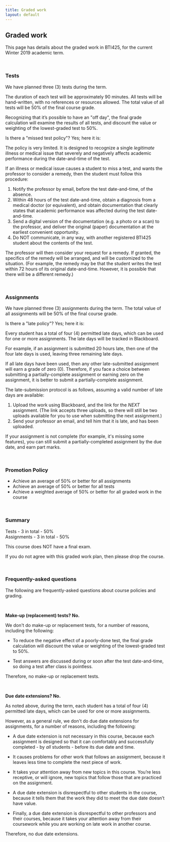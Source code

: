 ```yaml
---
title: Graded work
layout: default
---
```


## Graded work

This page has details about the graded work in BTI425, for the current Winter 2019 academic term.

<br>

### Tests

We have planned three (3) tests during the term.

The duration of each test will be approximately 90 minutes. All tests will be hand-written, with no references or resources allowed. The total value of all tests will be 50% of the final course grade.

Recognizing that it’s possible to have an "off day", the final grade calculation will examine the results of all tests, and discount the value or weighting of the lowest-graded test to 50%.

Is there a "missed test policy"? Yes; here it is:

The policy is very limited. It is designed to recognize a single *legitimate* illness or medical issue that severely and negatively affects academic performance during the date-and-time of the test. 

If an illness or medical issue causes a student to miss a test, and wants the professor to consider a remedy, then the student must follow this procedure:
1. Notify the professor by email, before the test date-and-time, of the absence.
2. Within 48 hours of the test date-and-time, obtain a diagnosis from a medical doctor (or equivalent), and obtain documentation that clearly states that academic performance was affected during the test date-and-time. 
3. Send a digital version of the documentation (e.g. a photo or a scan) to the professor, and deliver the original (paper) documentation at the earliest convenient opportunity. 
4. Do NOT communicate, in any way, with another registered BTI425 student about the contents of the test. 

The professor will then consider your request for a remedy. If granted, the specifics of the remedy will be arranged, and will be customized to the situation. (For example, the remedy may be that the student writes the test within 72 hours of its original date-and-time. However, it is possible that there will be a different remedy.)

<br>

### Assignments

We have planned three (3) assignments during the term. The total value of all assignments will be 50% of the final course grade. 

Is there a "late policy"? Yes; here it is:

Every student has a total of four (4) permitted late days, which can be used for one or more assignments. The late days will be tracked in Blackboard. 

For example, if an assignment is submitted 20 hours late, then one of the four late days is used, leaving three remaining late days. 

If all late days have been used, then any other late-submitted assignment will earn a grade of zero (0). Therefore, if you face a choice between submitting a partially-complete assignment or earning zero on the assignment, it is better to submit a partially-complete assignment. 

The late-submission protocol is as follows, assuming a valid number of late days are available:
1. Upload the work using Blackboard, and the link for the *NEXT* assignment. (The link accepts three uploads, so there will still be two uploads available for you to use when submitting the next assignment.) 
2. Send your professor an email, and tell him that it is late, and has been uploaded. 

If your assignment is not complete (for example, it's missing some features), you can still submit a partially-completed assignment by the due date, and earn part marks. 

<br>

### Promotion Policy

* Achieve an average of 50% or better for all assignments
*	Achieve an average of 50% or better for all tests
*	Achieve a weighted average of 50% or better for all graded work in the course

<br>

### Summary

Tests - 3 in total - 50%  
Assignments - 3 in total - 50%  

This course does NOT have a final exam. 

If you do not agree with this graded work plan, then please drop the course.

<br>

### Frequently-asked questions

The following are frequently-asked questions about course policies and grading. 

<br>

**Make-up (replacement) tests? No.**

We don't do make-up or replacement tests, for a number of reasons, including the following:

* To reduce the negative effect of a poorly-done test, the final grade calculation will discount the value or weighting of the lowest-graded test to 50%.

* Test answers are discussed during or soon after the test date-and-time, so doing a test after class is pointless.

Therefore, no make-up or replacement tests. 

<br>

**Due date extensions? No.**

As noted above, during the term, each student has a total of four (4) permitted late days, which can be used for one or more assignments.

However, as a general rule, we don't do due date extensions for assignments, for a number of reasons, including the following:

* A due date extension is not necessary in this course, because each assignment is designed so that it can comfortably and successfully completed - by *all* students - before its due date and time.

* It causes problems for other work that follows an assignment, because it leaves less time to complete the next piece of work.

* It takes your attention away from new topics in this course. You’re less receptive, or will ignore, new topics that follow those that are practiced on the assignment.

* A due date extension is disrespectful to other students in the course, because it tells them that the work they did to meet the due date doesn’t have value.

* Finally, a due date extension is disrespectful to other professors and their courses, because it takes your attention away from their coursework while you are working on late work in another course.

Therefore, no due date extensions.

<br>
